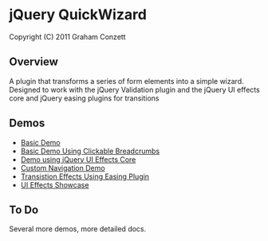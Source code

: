 jQuery QuickWizard
===================

Copyright (C) 2011 Graham Conzett

Overview
--------

A plugin that transforms a series of form elements into a simple wizard. Designed to work with the jQuery Validation plugin and the jQuery UI effects core and jQuery easing plugins for transitions

Demos
--------

* [Basic Demo](http://jsfiddle.net/conzett/xKHeK/embedded/result/)
* [Basic Demo Using Clickable Breadcrumbs](http://jsfiddle.net/lscott3/s3UUb/embedded/result/)
* [Demo using jQuery UI Effects Core](http://jsfiddle.net/conzett/pVE9R/embedded/result/)
* [Custom Navigation Demo](http://jsfiddle.net/conzett/FKD4C/embedded/result/)
* [Transistion Effects Using Easing Plugin](http://jsfiddle.net/conzett/XeAGE/embedded/result/)
* [UI Effects Showcase](http://jsfiddle.net/conzett/SN9Z5/embedded/result/)

To Do
--------

Several more demos, more detailed docs.
